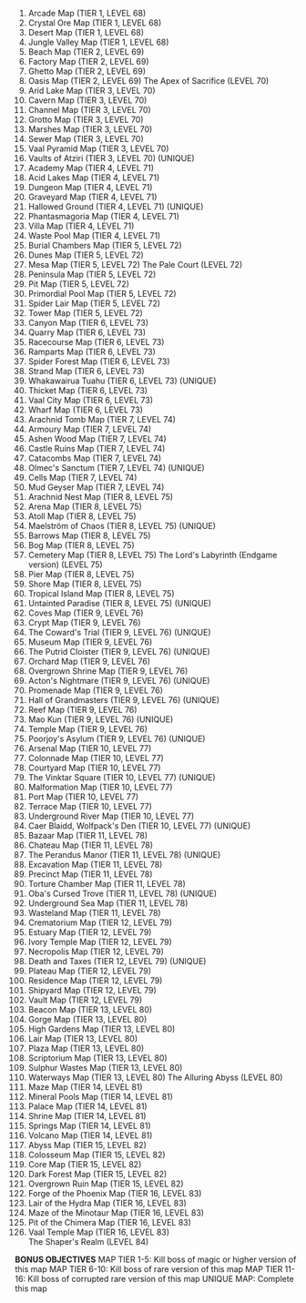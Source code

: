 1. Arcade Map (TIER 1, LEVEL 68)  
1. Crystal Ore Map (TIER 1, LEVEL 68)  
1. Desert Map (TIER 1, LEVEL 68)
1. Jungle Valley Map (TIER 1, LEVEL 68)
2. Beach Map (TIER 2, LEVEL 69)
2. Factory Map (TIER 2, LEVEL 69)
2. Ghetto Map (TIER 2, LEVEL 69)
2. Oasis Map (TIER 2, LEVEL 69)
The Apex of Sacrifice (LEVEL 70)
3. Arid Lake Map (TIER 3, LEVEL 70)
3. Cavern Map (TIER 3, LEVEL 70)
3. Channel Map (TIER 3, LEVEL 70)
3. Grotto Map (TIER 3, LEVEL 70)
3. Marshes Map (TIER 3, LEVEL 70)
3. Sewer Map (TIER 3, LEVEL 70)
3. Vaal Pyramid Map (TIER 3, LEVEL 70)
3. Vaults of Atziri (TIER 3, LEVEL 70) (UNIQUE)
4. Academy Map (TIER 4, LEVEL 71)
4. Acid Lakes Map (TIER 4, LEVEL 71)
4. Dungeon Map (TIER 4, LEVEL 71)
4. Graveyard Map (TIER 4, LEVEL 71)
4. Hallowed Ground (TIER 4, LEVEL 71) (UNIQUE)
4. Phantasmagoria Map (TIER 4, LEVEL 71)
4. Villa Map (TIER 4, LEVEL 71)
4. Waste Pool Map (TIER 4, LEVEL 71)
5. Burial Chambers Map (TIER 5, LEVEL 72)
5. Dunes Map (TIER 5, LEVEL 72)
5. Mesa Map (TIER 5, LEVEL 72)
The Pale Court (LEVEL 72)
5. Peninsula Map (TIER 5, LEVEL 72)
5. Pit Map (TIER 5, LEVEL 72)
5. Primordial Pool Map (TIER 5, LEVEL 72)
5. Spider Lair Map (TIER 5, LEVEL 72)
5. Tower Map (TIER 5, LEVEL 72)
6. Canyon Map (TIER 6, LEVEL 73)
6. Quarry Map (TIER 6, LEVEL 73)
6. Racecourse Map (TIER 6, LEVEL 73)
6. Ramparts Map (TIER 6, LEVEL 73)
6. Spider Forest Map (TIER 6, LEVEL 73)
6. Strand Map (TIER 6, LEVEL 73)
6. Whakawairua Tuahu (TIER 6, LEVEL 73) (UNIQUE)
6. Thicket Map (TIER 6, LEVEL 73)
6. Vaal City Map (TIER 6, LEVEL 73)
6. Wharf Map (TIER 6, LEVEL 73)
7. Arachnid Tomb Map (TIER 7, LEVEL 74)
7. Armoury Map (TIER 7, LEVEL 74)
7. Ashen Wood Map (TIER 7, LEVEL 74)
7. Castle Ruins Map (TIER 7, LEVEL 74)
7. Catacombs Map (TIER 7, LEVEL 74)
7. Olmec's Sanctum (TIER 7, LEVEL 74) (UNIQUE)
7. Cells Map (TIER 7, LEVEL 74)
7. Mud Geyser Map (TIER 7, LEVEL 74)
8. Arachnid Nest Map (TIER 8, LEVEL 75)
8. Arena Map (TIER 8, LEVEL 75)
8. Atoll Map (TIER 8, LEVEL 75)
8. Maelström of Chaos (TIER 8, LEVEL 75) (UNIQUE)
8. Barrows Map (TIER 8, LEVEL 75)
8. Bog Map (TIER 8, LEVEL 75)
8. Cemetery Map (TIER 8, LEVEL 75)
The Lord's Labyrinth (Endgame version) (LEVEL 75)
8. Pier Map (TIER 8, LEVEL 75)
8. Shore Map (TIER 8, LEVEL 75)
8. Tropical Island Map (TIER 8, LEVEL 75)
8. Untainted Paradise (TIER 8, LEVEL 75) (UNIQUE)
9. Coves Map (TIER 9, LEVEL 76)
9. Crypt Map (TIER 9, LEVEL 76)
9. The Coward's Trial (TIER 9, LEVEL 76) (UNIQUE)
9. Museum Map (TIER 9, LEVEL 76)
9. The Putrid Cloister (TIER 9, LEVEL 76) (UNIQUE)
9. Orchard Map (TIER 9, LEVEL 76)
9. Overgrown Shrine Map (TIER 9, LEVEL 76)
9. Acton's Nightmare (TIER 9, LEVEL 76) (UNIQUE)
9. Promenade Map (TIER 9, LEVEL 76)
9. Hall of Grandmasters (TIER 9, LEVEL 76) (UNIQUE)
9. Reef Map (TIER 9, LEVEL 76)
9. Mao Kun (TIER 9, LEVEL 76) (UNIQUE)
9. Temple Map (TIER 9, LEVEL 76)
9. Poorjoy's Asylum (TIER 9, LEVEL 76) (UNIQUE)
10. Arsenal Map (TIER 10, LEVEL 77)
10. Colonnade Map (TIER 10, LEVEL 77)
10. Courtyard Map (TIER 10, LEVEL 77)
10. The Vinktar Square (TIER 10, LEVEL 77) (UNIQUE)
10. Malformation Map (TIER 10, LEVEL 77)
10. Port Map (TIER 10, LEVEL 77)
10. Terrace Map (TIER 10, LEVEL 77)
10. Underground River Map (TIER 10, LEVEL 77)
10. Caer Blaidd, Wolfpack's Den (TIER 10, LEVEL 77) (UNIQUE)
11. Bazaar Map (TIER 11, LEVEL 78)
11. Chateau Map (TIER 11, LEVEL 78)
11. The Perandus Manor (TIER 11, LEVEL 78) (UNIQUE)
11. Excavation Map (TIER 11, LEVEL 78)
11. Precinct Map (TIER 11, LEVEL 78)
11. Torture Chamber Map (TIER 11, LEVEL 78)
11. Oba's Cursed Trove (TIER 11, LEVEL 78) (UNIQUE)
11. Underground Sea Map (TIER 11, LEVEL 78)
11. Wasteland Map (TIER 11, LEVEL 78)
12. Crematorium Map (TIER 12, LEVEL 79)
12. Estuary Map (TIER 12, LEVEL 79)
12. Ivory Temple Map (TIER 12, LEVEL 79)
12. Necropolis Map (TIER 12, LEVEL 79)
12. Death and Taxes (TIER 12, LEVEL 79) (UNIQUE)
12. Plateau Map (TIER 12, LEVEL 79)
12. Residence Map (TIER 12, LEVEL 79)
12. Shipyard Map (TIER 12, LEVEL 79)
12. Vault Map (TIER 12, LEVEL 79)
13. Beacon Map (TIER 13, LEVEL 80)
13. Gorge Map (TIER 13, LEVEL 80)
13. High Gardens Map (TIER 13, LEVEL 80)
13. Lair Map (TIER 13, LEVEL 80)
13. Plaza Map (TIER 13, LEVEL 80)
13. Scriptorium Map (TIER 13, LEVEL 80)
13. Sulphur Wastes Map (TIER 13, LEVEL 80)
13. Waterways Map (TIER 13, LEVEL 80)
The Alluring Abyss (LEVEL 80)
14. Maze Map (TIER 14, LEVEL 81)
14. Mineral Pools Map (TIER 14, LEVEL 81)
14. Palace Map (TIER 14, LEVEL 81)
14. Shrine Map (TIER 14, LEVEL 81)
14. Springs Map (TIER 14, LEVEL 81)
14. Volcano Map (TIER 14, LEVEL 81)
15. Abyss Map (TIER 15, LEVEL 82)
15. Colosseum Map (TIER 15, LEVEL 82)
15. Core Map (TIER 15, LEVEL 82)
15. Dark Forest Map (TIER 15, LEVEL 82)
15. Overgrown Ruin Map (TIER 15, LEVEL 82)
16. Forge of the Phoenix Map (TIER 16, LEVEL 83)
16. Lair of the Hydra Map (TIER 16, LEVEL 83)
16. Maze of the Minotaur Map (TIER 16, LEVEL 83)
16. Pit of the Chimera Map (TIER 16, LEVEL 83)  
16. Vaal Temple Map (TIER 16, LEVEL 83)  
The Shaper's Realm (LEVEL 84)

**BONUS OBJECTIVES**
MAP TIER 1-5: Kill boss of magic or higher version of this map
MAP TIER 6-10: Kill boss of rare version of this map
MAP TIER 11-16: Kill boss of corrupted rare version of this map
UNIQUE MAP: Complete this map
